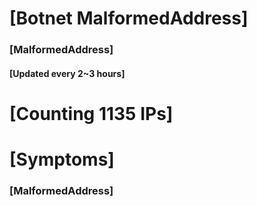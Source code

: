 # [Botnet MalformedAddress]
### [MalformedAddress]
#### [Updated every 2~3 hours]

# [Counting 1135 IPs]

# [Symptoms] 
###   [MalformedAddress]
